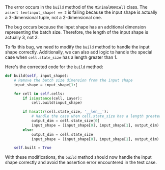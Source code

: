 The error occurs in the `build` method of the `MinimalRNNCell` class. The `assert len(input_shape) == 2` is failing because the input shape is actually a 3-dimensional tuple, not a 2-dimensional one.

The bug occurs because the input shape has an additional dimension representing the batch size. Therefore, the length of the input shape is actually 3, not 2.

To fix this bug, we need to modify the `build` method to handle the input shape correctly. Additionally, we can also add logic to handle the special case when `cell.state_size` has a length greater than 1.

Here's the corrected code for the `build` method:

```python
def build(self, input_shape):
    # Remove the batch size dimension from the input shape
    input_shape = input_shape[1:]

    for cell in self.cells:
        if isinstance(cell, Layer):
            cell.build(input_shape)

        if hasattr(cell.state_size, '__len__'):
            # Handle the case when cell.state_size has a length greater than 1
            output_dim = cell.state_size[0]
            input_shape = (input_shape[0], input_shape[1], output_dim)
        else:
            output_dim = cell.state_size
            input_shape = (input_shape[0], input_shape[1], output_dim)

    self.built = True
```

With these modifications, the `build` method should now handle the input shape correctly and avoid the assertion error encountered in the test case.